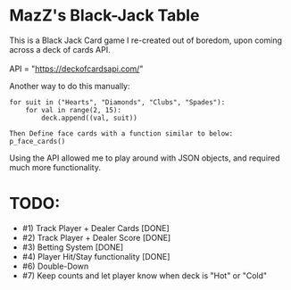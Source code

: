 # MazZ's Black-Jack Table
This is a Black Jack Card game I re-created out of boredom, upon coming across a deck of cards API.
<br />
<br />
API = "https://deckofcardsapi.com/"

Another way to do this manually:

    for suit in ("Hearts", "Diamonds", "Clubs", "Spades"):
        for val in range(2, 15):
            deck.append((val, suit))

    Then Define face cards with a function similar to below: p_face_cards()


Using the API allowed me to play around with JSON objects, and required much more functionality.


# TODO: 
- #1) Track Player + Dealer Cards [DONE]
- #2) Track Player + Dealer Score [DONE]
- #3) Betting System [DONE]
- #4) Player Hit/Stay functionality [DONE]
- #6) Double-Down
- #7) Keep counts and let player know when deck is "Hot" or "Cold"

